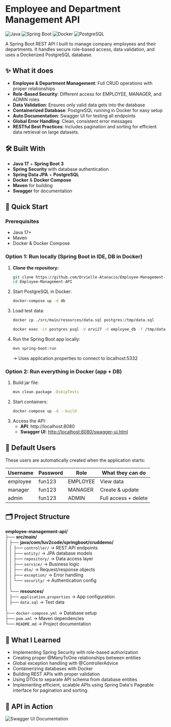# Employee and Department Management API
![Java](https://img.shields.io/badge/Java-17-blue) 
![Spring Boot](https://img.shields.io/badge/Spring%20Boot-3-green)
![Docker](https://img.shields.io/badge/Docker-Compose-blue)
![PostgreSQL](https://img.shields.io/badge/PostgreSQL-15-lightblue)

A Spring Boot REST API I built to manage company employees and their departments. It handles secure role-based access, data validation, and uses a Dockerized PostgreSQL database.

## ✨ What it does

- **Employee & Department Management**: Full CRUD operations with proper relationships
- **Role-Based Security**: Different access for EMPLOYEE, MANAGER, and ADMIN roles
- **Data Validation**: Ensures only valid data gets into the database
- **Containerized Database**: PostgreSQL running in Docker for easy setup
- **Auto Documentation**: Swagger UI for testing all endpoints
- **Global Error Handling**: Clean, consistent error messages
- **RESTful Best Practices**: Includes pagination and sorting for efficient data retrieval on large datasets.

## 🛠️ Built With

- **Java 17** + **Spring Boot 3**
- **Spring Security** with database authentication
- **Spring Data JPA** + **PostgreSQL**
- **Docker** & **Docker Compose**
- **Maven** for building
- **Swagger** for documentation

## 🚀 Quick Start

### Prerequisites
- Java 17+
- Maven
- Docker & Docker Compose

### Option 1: Run locally (Spring Boot in IDE, DB in Docker)
1. **Clone the repository:**
   ```bash
   git clone https://github.com/Orvielle-Atanacio/Employee-Management-API.git
   cd Employee-Management-API
   ```
2. Start PostgreSQL in Docker:
    ```bash
    docker-compose up -d db
    ```
3. Load test data:
   ```bash
   docker cp ./src/main/resources/data.sql postgres:/tmp/data.sql

   docker exec -it postgres psql -U orvi27 -d employee_db -f /tmp/data.sql
   ```
   
5. Run the Spring Boot app locally:
   ```bash
   mvn spring-boot:run
   ```
   → Uses application.properties to connect to localhost:5332
   
### Option 2: Run everything in Docker (app + DB)
1. Build jar file:
   ```bash
   mvn clean package -DskipTests
   ```
2. Start containers:
   ```bash
   docker-compose up -d --build
   ```
3. Access the API:
   - **API**: http://localhost:8080
   - **Swagger UI**: [http://localhost:8080/swagger-ui.html](http://localhost:8080/swagger-ui/index.html)



## 🔐 Default Users

These users are automatically created when the application starts:

| Username | Password | Role | What they can do |
|----------|----------|------|------------------|
| employee | fun123 | EMPLOYEE | View data |
| manager  | fun123 | MANAGER | Create & update |
| admin    | fun123 | ADMIN | Full access + delete |

## 🗂️ Project Structure

**employee-management-api/**  
├── **src/main/**  
│   ├── **java/com/luv2code/springboot/cruddemo/**  
│   │   ├── `controller/`       → REST API endpoints  
│   │   ├── `entity/`           → JPA database models  
│   │   ├── `repository/`       → Data access layer  
│   │   ├── `service/`          → Business logic  
│   │   ├── `dto/`              → Request/response objects  
│   │   ├── `exception/`        → Error handling  
│   │   └── `security/`         → Authentication config  
│   │  
│   └── **resources/**  
│       ├── `application.properties` → App configuration  
│       ├── `data.sql`               → Test data  
│  
├── `docker-compose.yml`    → Database setup  
├── `pom.xml`               → Maven dependencies  
└── `README.md`             → Project documentation  

## 🧠 What I Learned

- Implementing Spring Security with role-based authorization
- Creating proper @ManyToOne relationships between entities  
- Global exception handling with @ControllerAdvice
- Containerizing databases with Docker
- Building REST APIs with proper validation
- Using DTOs to separate API schema from database entities
- Implementing efficient, scalable APIs using Spring Data's Pageable interface for pagination and sorting.

## 📸 API in Action

![Swagger UI Documentation](https://github.com/Orvielle-Atanacio/Employee-and-Department-Management-API/raw/main/url-based-roles-rest-security-practice/assets/swagger-ui.png)

